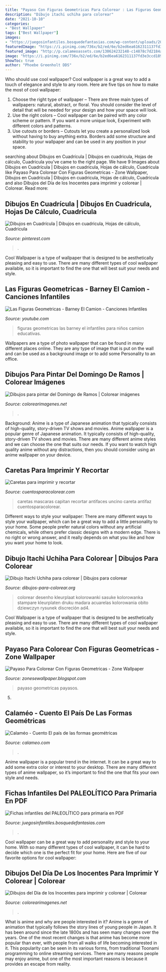 ```yaml
---
title: "Payaso Con Figuras Geometricas Para Colorear : Las Figuras Geometricas"
description: "Dibujo itachi uchiha para colorear"
date: "2021-10-10"
categories:
- "Best Wallpaper"
tags: ["Best Wallpaper"]
images:
- "https://juegosinfantiles.bosquedefantasias.com/wp-content/uploads/2018/02/el-paleolitico-para-niños.jpg"
featuredImage: "https://i.pinimg.com/736x/b2/ed/6e/b2ed6ea6162311137fd3e3ccd1898be5.jpg"
featured_image: "http://p.calameoassets.com/130624232148-c14878c7d2184a3f929136f31c15e7f6/p1.jpg"
image: "https://i.pinimg.com/736x/b2/ed/6e/b2ed6ea6162311137fd3e3ccd1898be5.jpg"
ShowToc: true
author: "Phoebe Greenholt DDS"
---
```



Who should use cool wallpaper?
Cool wallpaper is a great way to add a touch of elegance and style to any room. Here are five tips on how to make the most of cool wallpaper: 
1) Choose the right type of wallpaper – There are three main types of wallpapers: natural, abstract, or floral. You should consider the level of detail that will be needed for your design and how your space will look. 
2) Use the right colors – Cool wallpaper can be paired with any color scheme or pattern. If you want a more unique look, Experiment with different colors and patterns. 
3) Use cutouts or borders – Cutouts let you create a personalized look without having to buy anything extra. Borders add some structure and stability to your wallpaper and can be used in any position in your space.

	

		
searching about Dibujos en Cuadrícula | Dibujos en cuadricula, Hojas de cálculo, Cuadricula you've came to the right page. We have 9 Images about Dibujos en Cuadrícula | Dibujos en cuadricula, Hojas de cálculo, Cuadricula like Payaso Para Colorear Con Figuras Geometricas - Zone Wallpaper, Dibujos en Cuadrícula | Dibujos en cuadricula, Hojas de cálculo, Cuadricula and also Dibujos del Día de los Inocentes para imprimir y colorear | Colorear. Read more:
		
    
## Dibujos En Cuadrícula | Dibujos En Cuadricula, Hojas De Cálculo, Cuadricula

<img loading=lazy src="https://i.pinimg.com/736x/b2/ed/6e/b2ed6ea6162311137fd3e3ccd1898be5.jpg" onerror="this.onerror=null;this.src='https://tse4.mm.bing.net/th?id=OIP.8JdTS2JH0mdoA_ZGKPwD4QCoFz&amp;pid=15.1';" alt="Dibujos en Cuadrícula | Dibujos en cuadricula, Hojas de cálculo, Cuadricula">

_Source: pinterest.com_

>. 

	

Cool Wallpaper is a type of wallpaper that is designed to be aesthetically pleasing and easy to use. There are many different types of cool wallpaper available, so it is important to find the one that will best suit your needs and style.

    
## Las Figuras Geometricas - Barney El Camion - Canciones Infantiles

<img loading=lazy src="http://i.ytimg.com/vi/5rT9-HmeNyI/maxresdefault.jpg" onerror="this.onerror=null;this.src='https://tse3.mm.bing.net/th?id=OIP.L9w3Bf0vQpmyK-IaoUW6TwHaEK&amp;pid=15.1';" alt="Las Figuras Geometricas - Barney El Camion - Canciones Infantiles">

_Source: youtube.com_

>figuras geometricas las barney el infantiles para niños camion educativas. 

	



Wallpapers are a type of photo wallpaper that can be found in many different places online. They are any type of image that is put on the wall and can be used as a background image or to add some Personality to an office.

    
## Dibujos Para Pintar Del Domingo De Ramos | Colorear Imágenes

<img loading=lazy src="https://colorearimagenes.net/wp-content/uploads/2015/02/domingoramos.gif5_.jpg" onerror="this.onerror=null;this.src='https://tse1.mm.bing.net/th?id=OIP.MaQsHI9trdaVPSLkuqhExQHaGG&amp;pid=15.1';" alt="Dibujos para pintar del Domingo de Ramos | Colorear imágenes">

_Source: colorearimagenes.net_

>. 

	

Background: Anime is a type of Japanese animation that typically consists of high-quality, story-driven TV shows and movies.
Anime wallpaper is a popular genre of Japanese animation. It typically consists of high-quality, story-driven TV shows and movies. There are many different anime styles and we can choose the one that suits our needs. If you want to watch high quality anime without any distractions, then you should consider using an anime wallpaper on your device.

    
## Caretas Para Imprimir Y Recortar

<img loading=lazy src="https://www.cuentosparacolorear.com/dib/caretas/caretapeter-1.jpg" onerror="this.onerror=null;this.src='https://tse1.mm.bing.net/th?id=OIP.LlqQSXYLbYjmfnizlVNeHQHaKe&amp;pid=15.1';" alt="Caretas para imprimir y recortar">

_Source: cuentosparacolorear.com_

>caretas mascaras capitan recortar antifaces uncino careta antifaz cuentosparacolorear. 

	

Different ways to style your wallpaper:
There are many different ways to style your wallpaper, which can be a great way to add a little personality to your home. Some people prefer natural colors without any artificial chemicals, while others prefer classic designs with a modern edge. There is no right or wrong answer, and it really depends on what you like and how you want your home to look.

    
## Dibujo Itachi Uchiha Para Colorear | Dibujos Para Colorear

<img loading=lazy src="http://dibujos-para-colorear.org/dibujos/anime-manga/naruto/itachi-uchiha.jpg" onerror="this.onerror=null;this.src='https://tse3.mm.bing.net/th?id=OIP.AlXFtnIrI6_WW6mt9QCCYgHaJ6&amp;pid=15.1';" alt="Dibujo Itachi Uchiha para colorear | Dibujos para colorear">

_Source: dibujos-para-colorear.org_

>colorear desenho kleurplaat kolorowanki sasuke kolorowanka stampare kleurplaten druku madara acuarelas kolorowania obito dziewczyn rysunek discreción ad4. 

	

Cool Wallpaper is a type of wallpaper that is designed to be aesthetically pleasing and easy to use. There are many different types of cool wallpaper available, so it is important to find the one that will best suit your needs and style.

    
## Payaso Para Colorear Con Figuras Geometricas - Zone Wallpaper

<img loading=lazy src="https://i.pinimg.com/originals/b2/b4/c9/b2b4c95b3f00b00867041f7bb1c72882.jpg" onerror="this.onerror=null;this.src='https://tse2.mm.bing.net/th?id=OIP.6EeUn66ZkcU7YV27T2cQiwHaIe&amp;pid=15.1';" alt="Payaso Para Colorear Con Figuras Geometricas - Zone Wallpaper">

_Source: zonesewallpaper.blogspot.com_

>payaso geometricas payasos. 

	

5.

    
## Calaméo - Cuento El País De Las Formas Geométricas

<img loading=lazy src="http://p.calameoassets.com/130624232148-c14878c7d2184a3f929136f31c15e7f6/p1.jpg" onerror="this.onerror=null;this.src='https://tse4.mm.bing.net/th?id=OIP.iU2lyReImJnWx14ksLqNSAHaKe&amp;pid=15.1';" alt="Calaméo - Cuento El país de las formas geométricas">

_Source: calameo.com_

>. 

	

Anime wallpaper is a popular trend in the internet. It can be a great way to add some extra color or interest to your desktop. There are many different types of anime wallpaper, so it’s important to find the one that fits your own style and needs.

    
## Fichas Infantiles Del PALEOLÍTICO Para Primaria En PDF

<img loading=lazy src="https://juegosinfantiles.bosquedefantasias.com/wp-content/uploads/2018/02/el-paleolitico-para-niños.jpg" onerror="this.onerror=null;this.src='https://tse3.mm.bing.net/th?id=OIP.XzSsqb-QFI9GPR5IIsGjdQHaEO&amp;pid=15.1';" alt="Fichas infantiles del PALEOLÍTICO para primaria en PDF">

_Source: juegosinfantiles.bosquedefantasias.com_

>. 

	

Cool wallpaper can be a great way to add personality and style to your home. With so many different types of cool wallpaper, it can be hard to decide which one is the perfect fit for your home. Here are five of our favorite options for cool wallpaper: 

    
## Dibujos Del Día De Los Inocentes Para Imprimir Y Colorear | Colorear

<img loading=lazy src="https://colorearimagenes.net/wp-content/uploads/2015/12/inocentecolo6.gif" onerror="this.onerror=null;this.src='https://tse3.mm.bing.net/th?id=OIP.Be6Uyx5JcF1FvlToZKX0LAAAAA&amp;pid=15.1';" alt="Dibujos del Día de los Inocentes para imprimir y colorear | Colorear">

_Source: colorearimagenes.net_

>. 

	

What is anime and why are people interested in it?
Anime is a genre of animation that typically follows the story lines of young people in Japan. It has been around since the late 1800s and has seen many changes over the years. One of the most recent changes is that anime has become more popular than ever, with people from all walks of life becoming interested in it. This popularity can be seen in its various forms, from traditional Toonami programming to online streaming services. There are many reasons people may enjoy anime, but one of the most important reasons is because it provides an escape from reality.

